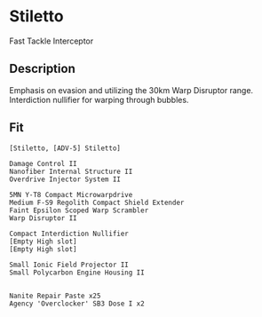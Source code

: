 # Stiletto

Fast Tackle Interceptor


## Description

Emphasis on evasion and utilizing the 30km Warp Disruptor range. Interdiction nullifier for warping through bubbles.

## Fit

```
[Stiletto, [ADV-5] Stiletto]

Damage Control II
Nanofiber Internal Structure II
Overdrive Injector System II

5MN Y-T8 Compact Microwarpdrive
Medium F-S9 Regolith Compact Shield Extender
Faint Epsilon Scoped Warp Scrambler
Warp Disruptor II

Compact Interdiction Nullifier
[Empty High slot]
[Empty High slot]

Small Ionic Field Projector II
Small Polycarbon Engine Housing II


Nanite Repair Paste x25
Agency 'Overclocker' SB3 Dose I x2
```